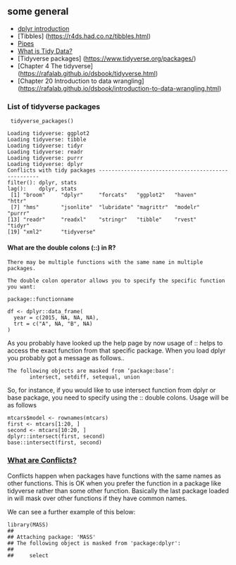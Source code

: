 ## some general
* [dplyr introduction ](https://r4ds.had.co.nz/transform.html)
* [Tibbles] (https://r4ds.had.co.nz/tibbles.html)
* [Pipes](https://r4ds.had.co.nz/pipes.html)
* [What is Tidy Data?](http://statseducation.com/Introduction-to-R/modules/tidy%20data/tidy-data/)
* [Tidyverse packages] (https://www.tidyverse.org/packages/)
* [Chapter 4 The tidyverse] (https://rafalab.github.io/dsbook/tidyverse.html)
* [Chapter 20 Introduction to data wrangling] (https://rafalab.github.io/dsbook/introduction-to-data-wrangling.html)

###  List of tidyverse packages
` tidyverse_packages()`

```
Loading tidyverse: ggplot2
Loading tidyverse: tibble
Loading tidyverse: tidyr
Loading tidyverse: readr
Loading tidyverse: purrr
Loading tidyverse: dplyr
Conflicts with tidy packages ---------------------------------------------------
filter(): dplyr, stats
lag():    dplyr, stats
 [1] "broom"     "dplyr"     "forcats"   "ggplot2"   "haven"     "httr"     
 [7] "hms"       "jsonlite"  "lubridate" "magrittr"  "modelr"    "purrr"    
[13] "readr"     "readxl"    "stringr"   "tibble"    "rvest"     "tidyr"    
[19] "xml2"      "tidyverse"

```

####  What are the double colons (::) in R?

```
There may be multiple functions with the same name in multiple packages. 

The double colon operator allows you to specify the specific function you want:

package::functionname

df <- dplyr::data_frame(
  year = c(2015, NA, NA, NA), 
  trt = c("A", NA, "B", NA)
)

```
As you probably have looked up the help page by now usage of :: helps to access the exact function from that specific package. When you load dplyr you probably got a message as follows..

```
The following objects are masked from ‘package:base’:
       intersect, setdiff, setequal, union
```

So, for instance, if you would like to use intersect function from dplyr or base package, you need to specify using the :: double colons. Usage will be as follows

```
mtcars$model <- rownames(mtcars)
first <- mtcars[1:20, ]
second <- mtcars[10:20, ]
dplyr::intersect(first, second)
base::intersect(first, second)

```
### [What are Conflicts?]( http://statseducation.com/Introduction-to-R/modules/getting%20started/packages/)

Conflicts happen when packages have functions with the same names as other functions. This is OK when you prefer the function in a package like tidyverse rather than some other function. Basically the last package loaded in will mask over other functions if they have common names.

We can see a further example of this below:


```
library(MASS)
##
## Attaching package: 'MASS'
## The following object is masked from 'package:dplyr':
## 
##     select

```

